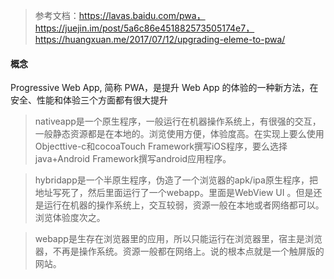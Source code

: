 > 参考文档：https://lavas.baidu.com/pwa，
https://juejin.im/post/5a6c86e451882573505174e7，
https://huangxuan.me/2017/07/12/upgrading-eleme-to-pwa/

#### 概念
Progressive Web App, 简称 PWA，是提升 Web App 的体验的一种新方法，在安全、性能和体验三个方面都有很大提升

> nativeapp是一个原生程序，一般运行在机器操作系统上，有很强的交互，一般静态资源都是在本地的。浏览使用方便，体验度高。在实现上要么使用Objecttive-c和cocoaTouch Framework撰写iOS程序，要么选择java+Android Framework撰写android应用程序。

> hybridapp是一个半原生程序，伪造了一个浏览器的apk/ipa原生程序，把地址写死了，然后里面运行了一个webapp。里面是WebView UI 。但是还是运行在机器的操作系统上，交互较弱，资源一般在本地或者网络都可以。浏览体验度次之。

> webapp是生存在浏览器里的应用，所以只能运行在浏览器里，宿主是浏览器，不再是操作系统。资源一般都在网络上。说的根本点就是一个触屏版的网站。

